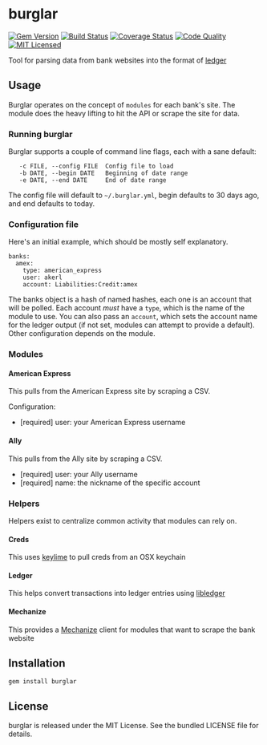 burglar
=========

[![Gem Version](https://img.shields.io/gem/v/burglar.svg)](https://rubygems.org/gems/burglar)
[![Build Status](https://img.shields.io/travis/com/akerl/burglar.svg)](https://travis-ci.com/akerl/burglar)
[![Coverage Status](https://img.shields.io/codecov/c/github/akerl/burglar.svg)](https://codecov.io/github/akerl/burglar)
[![Code Quality](https://img.shields.io/codacy/940f3f131d724124a68a0be7d21f951b.svg)](https://www.codacy.com/app/akerl/burglar)
[![MIT Licensed](https://img.shields.io/badge/license-MIT-green.svg)](https://tldrlegal.com/license/mit-license)

Tool for parsing data from bank websites into the format of [ledger](http://ledger-cli.org/)

## Usage

Burglar operates on the concept of `modules` for each bank's site. The module does the heavy lifting to hit the API or scrape the site for data.

### Running burglar

Burglar supports a couple of command line flags, each with a sane default:

```
   -c FILE, --config FILE  Config file to load
   -b DATE, --begin DATE   Beginning of date range
   -e DATE, --end DATE     End of date range
```

The config file will default to `~/.burglar.yml`, begin defaults to 30 days ago, and end defaults to today.

### Configuration file

Here's an initial example, which should be mostly self explanatory.

```
banks:
  amex:
    type: american_express
    user: akerl
    account: Liabilities:Credit:amex
```

The banks object is a hash of named hashes, each one is an account that will be polled. Each account *must* have a `type`, which is the name of the module to use. You can also pass an `account`, which sets the account name for the ledger output (if not set, modules can attempt to provide a default). Other configuration depends on the module.

### Modules

#### American Express

This pulls from the American Express site by scraping a CSV.

Configuration:

* [required] user: your American Express username

#### Ally

This pulls from the Ally site by scraping a CSV.

* [required] user: your Ally username
* [required] name: the nickname of the specific account

### Helpers

Helpers exist to centralize common activity that modules can rely on.

#### Creds

This uses [keylime](https://github.com/akerl/keylime) to pull creds from an OSX keychain

#### Ledger

This helps convert transactions into ledger entries using [libledger](https://github.com/akerl/libledger)

#### Mechanize

This provides a [Mechanize](https://github.com/sparklemotion/mechanize) client for modules that want to scrape the bank website

## Installation

    gem install burglar

## License

burglar is released under the MIT License. See the bundled LICENSE file for details.

